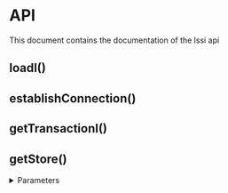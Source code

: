 # API

This document contains the documentation of the lssi api

## loadI()

## establishConnection()

## getTransactionI()

## getStore()

<details>
<summary>Parameters</summary>
<p></p>
</details>
